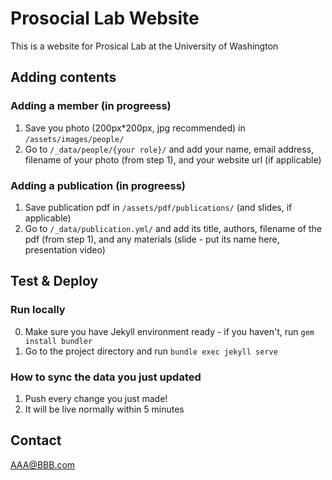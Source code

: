# Prosocial Lab Website
This is a website for Prosical Lab at the University of Washington

## Adding contents

### Adding a member (in progreess)
1. Save you photo (200px*200px, jpg recommended) in `/assets/images/people/`
2. Go to `/_data/people/{your role}/` and add your name, email address, filename of your photo (from step 1), and your website url (if applicable)

### Adding a publication (in progreess)
1. Save publication pdf in `/assets/pdf/publications/` (and slides, if applicable)
2. Go to `/_data/publication.yml/` and add its title, authors, filename of the pdf (from step 1), and any materials (slide - put its name here, presentation video)

## Test & Deploy

### Run locally
0. Make sure you have Jekyll environment ready - if you haven't, run `gem install bundler`
1. Go to the project directory and run `bundle exec jekyll serve`


### How to sync the data you just updated
1. Push every change you just made!
2. It will be live normally within 5 minutes


## Contact

AAA@BBB.com
